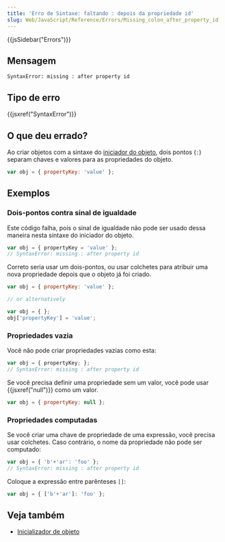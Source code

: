 ```yaml
---
title: 'Erro de Sintaxe: faltando : depois da propriedade id'
slug: Web/JavaScript/Reference/Errors/Missing_colon_after_property_id
---
```


{{jsSidebar("Errors")}}

## Mensagem

```
SyntaxError: missing : after property id
```

## Tipo de erro

{{jsxref("SyntaxError")}}

## O que deu errado?

Ao criar objetos com a sintaxe do [iniciador do objeto](/pt-BR/docs/Web/JavaScript/Reference/Operators/Object_initializer), dois pontos (`:`) separam chaves e valores para as propriedades do objeto.

```js
var obj = { propertyKey: 'value' };
```

## Exemplos

### Dois-pontos contra sinal de igualdade

Este código falha, pois o sinal de igualdade não pode ser usado dessa maneira nesta sintaxe do iniciador do objeto.

```js example-bad
var obj = { propertyKey = 'value' };
// SyntaxError: missing : after property id
```

Correto seria usar um dois-pontos, ou usar colchetes para atribuir uma nova propriedade depois que o objeto já foi criado.

```js example-good
var obj = { propertyKey: 'value' };

// or alternatively

var obj = { };
obj['propertyKey'] = 'value';
```

### Propriedades vazia

Você não pode criar propriedades vazias como esta:

```js example-bad
var obj = { propertyKey; };
// SyntaxError: missing : after property id
```

Se você precisa definir uma propriedade sem um valor, você pode usar {{jsxref("null")}} como um valor.

```js example-good
var obj = { propertyKey: null };
```

### Propriedades computadas

Se você criar uma chave de propriedade de uma expressão, você precisa usar colchetes. Caso contrário, o nome da propriedade não pode ser computado:

```js example-bad
var obj = { 'b'+'ar': 'foo' };
// SyntaxError: missing : after property id
```

Coloque a expressão entre parênteses `[]`:

```js example-good
var obj = { ['b'+'ar']: 'foo' };
```

## Veja também

- [Inicializador de objeto](/pt-BR/docs/Web/JavaScript/Reference/Operators/Object_initializer)
